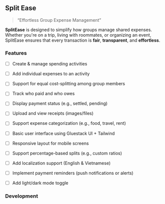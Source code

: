 ## Split Ease

> “Effortless Group Expense Management”

**SplitEase** is designed to simplify how groups manage shared expenses. Whether you're on a trip, living with roommates, or organizing an event, SplitEase ensures that every transaction is **fair**, **transparent**, and **effortless**.

### Features

-   [ ] Create & manage spending activities
-   [ ] Add individual expenses to an activity
-   [ ] Support for equal cost-splitting among group members
-   [ ] Track who paid and who owes
-   [ ] Display payment status (e.g., settled, pending)
-   [ ] Upload and view receipts (images/files)
-   [ ] Support expense categorization (e.g., food, travel, rent)
-   [ ] Basic user interface using Gluestack UI + Tailwind
-   [ ] Responsive layout for mobile screens

-   [ ] Support percentage-based splits (e.g., custom ratios)
-   [ ] Add localization support (English & Vietnamese)
-   [ ] Implement payment reminders (push notifications or alerts)
-   [ ] Add light/dark mode toggle

### Development
